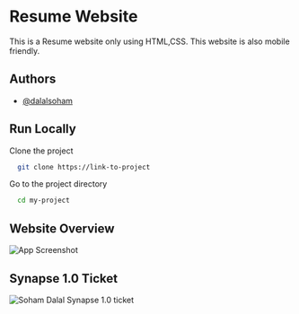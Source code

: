 
# Resume Website

This is a Resume website only using HTML,CSS. This website is also mobile friendly.

## Authors

- [@dalalsoham](https://github.com/dalalsoham)


## Run Locally

Clone the project

```bash
  git clone https://link-to-project
```

Go to the project directory

```bash
  cd my-project
```




## Website Overview
![App Screenshot](https://i.postimg.cc/xCqSRMz2/screenshot-127-0-0-1-5500-2023-01-17-00-16-25.png)



## Synapse 1.0 Ticket

![Soham Dalal Synapse 1.0 ticket](https://i.postimg.cc/2659WJZz/Soham.png)